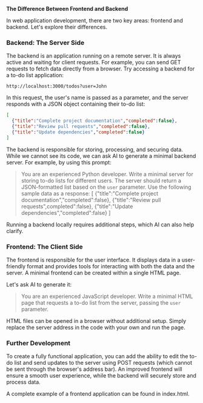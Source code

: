 **The Difference Between Frontend and Backend**

In web application development, there are two key areas: frontend and backend. Let's explore their differences.

### Backend: The Server Side
The backend is an application running on a remote server. It is always active and waiting for client requests. For example, you can send GET requests to fetch data directly from a browser. Try accessing a backend for a to-do list application:

```
http://localhost:3000/todos?user=John
```

In this request, the user's name is passed as a parameter, and the server responds with a JSON object containing their to-do list:

```json
[
  {"title":"Complete project documentation","completed":false},
  {"title":"Review pull requests","completed":false},
  {"title":"Update dependencies","completed":false}
]
```

The backend is responsible for storing, processing, and securing data. While we cannot see its code, we can ask AI to generate a minimal backend server. For example, by using this prompt:

> You are an experienced Python developer. Write a minimal server for storing to-do lists for different users. The server should return a JSON-formatted list based on the `user` parameter. Use the following sample data as a response: [ {"title":"Complete project documentation","completed":false}, {"title":"Review pull requests",completed":false}, {"title":"Update dependencies","completed":false} ]

Running a backend locally requires additional steps, which AI can also help clarify.

### Frontend: The Client Side
The frontend is responsible for the user interface. It displays data in a user-friendly format and provides tools for interacting with both the data and the server. A minimal frontend can be created within a single HTML page.

Let's ask AI to generate it:

> You are an experienced JavaScript developer. Write a minimal HTML page that requests a to-do list from the server, passing the `user` parameter.

HTML files can be opened in a browser without additional setup. Simply replace the server address in the code with your own and run the page.

### Further Development
To create a fully functional application, you can add the ability to edit the to-do list and send updates to the server using POST requests (which cannot be sent through the browser's address bar). An improved frontend will ensure a smooth user experience, while the backend will securely store and process data.

A complete example of a frontend application can be found in index.html.
